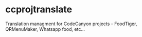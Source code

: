 # ccprojtranslate
Translation managment for CodeCanyon projects - FoodTiger, QRMenuMaker, Whatsapp food, etc...
